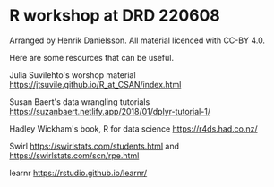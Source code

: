 # R workshop at DRD 220608

Arranged by Henrik Danielsson. All material licenced with CC-BY 4.0.

Here are some resources that can be useful.

Julia Suvilehto's worshop material https://jtsuvile.github.io/R_at_CSAN/index.html

Susan Baert's data wrangling tutorials https://suzanbaert.netlify.app/2018/01/dplyr-tutorial-1/

Hadley Wickham's book, R for data science https://r4ds.had.co.nz/

Swirl https://swirlstats.com/students.html and https://swirlstats.com/scn/rpe.html

learnr https://rstudio.github.io/learnr/
